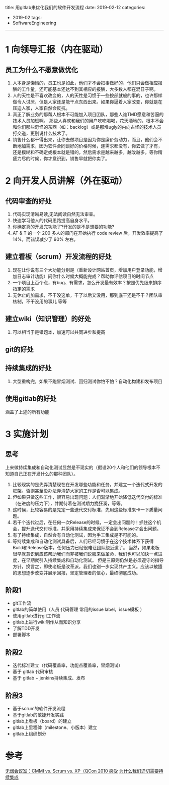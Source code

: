 title: 用gitlab来优化我们的软件开发流程
date: 2019-02-12
categories: 
- 2019-02
tags: 
 - SoftwareEngineering
---
# 1 向领导汇报（内在驱动）
## 员工为什么不愿意做优化
1. 人本身是懒惰的，员工也是如此，他们才不会把事做好的，他们只会做相应报酬的工作量，还可能基本还达不到其相应的报酬，大多数人都在混日子啊。
2. 人的天性是不喜欢改变的，人的天性是习惯于一些按部就般的事的，也许那样做令人讨厌，但是人家还是能干点东西出来。如果你逼着人家改变，你就是在压迫人家，人家自然会反抗。
3. 真正了解业务的那帮人根本不可能加入项目团队，那些人谁TMD愿意和苦逼的技术人员加班啊。 那些人喜欢和我们的用户吃吃喝喝，花天酒地的，根本不会和你们那些奇怪的东西（如：backlog）或是那堆ugly的内向古怪的技术人员打交道，更别说什么技术了。
4. 销售什么都干得出来，让你去做项目是因为你是廉价劳动力，而且，他们会不断地加需求，因为软件合同谈好的价格时候，连需求都没有，你去做了才有，还是模糊和不确定或根本就是错的，然后需求是越来越多，越改越多。等你精疲力尽的时候，你才意识到，销售早就把你卖了。


# 2 向开发人员讲解（外在驱动）
## 代码审查的好处
1. 代码实现清晰易读,无法阅读自然无法审查。
2. 快速学习他人的代码思路提高自身水平。
3. 你确定真的开发完功能了?开发的是不是想要的功能?
4. AT & T 的一个 200 多人的部门在开始执行 code review 后，开发效率提高了 14%，而错误减少了 90% 左右。

## 建立看板（scrum）开发流程的好处
1. 现在让你说有三个大功能分别是（重新设计网站首页，增加用户登录功能，增加日志审计功能）问你什么时候大概能完成？帮助你评估项目的时间节点
2. 一个项目上百个点，有bug、有需求，怎么开发最有效率？按照优先级来排序指定的需求
3. 无休止的加需求，不干没这单，干了以后又没用，那到底干还是不干？团队审核制，不干没用的事儿
等等

## 建立wiki（知识管理）的好处
1. 可以相当于是错题本，加速可以共同进步和提高


## git的好处



## 持续集成的好处
1. 大型重构完，如果不跑冒烟测试、回归测试你怕不怕？自动化构建和发布项目


## 使用gitlab的好处
涵盖了上述的所有功能


# 3 实施计划
## 思考
上来做持续集成和自动化测试显然是不现实的（假设20个人和他们的领导根本不知道自己正在开发什么的那种团队）。
1. 比较现实的是先弄清楚现在在开发哪些功能和任务，并建立一个迭代式开发的框架。否则甚至没办法弄清楚大家的工作是否可以集成。
2. 但如果只做这些工作，很容易出现问题：人们渐渐地开始降低迭代交付的标准（在进度的压力下），并期待着在测试期力挽狂澜，等等。
3. 这时候，比较容易的是先定一些迭代交付标准，先用这些标准来卡一下质量问题。
4. 若干个迭代过后，在任何一次Release的时候，一定会出问题的！抓住这个机会，提升迭代交付标准，并采用持续集成来保证不会到Release才会出问题。
5. 有了持续集成，自然会有自动化测试，因为手工集成是不可能的。
6. 等持续集成和自动化测试具备后，人们已经习惯于在这个技术体系下获得Build和Release版本，任何压力已经很难让团队绕近道了。
 当然，如果老板很早就意识到应该帮助我们而非被我们说服来做革命，我们也可以加快一点进度，在早期就引入持续集成和自动化测试。
但是三原则仍然是必须遵守的指导方针，换言之，即使老板是改革派，我们也别一步实现共产主义。应该以敏捷的思想逐步改变并展示回报，坚定管理者的信心，最终彻底成功。

## 阶段1 
 - git工作流
 - gitlab的简单使用（人员 代码管理 常用的issue label，issue模板  ）
 - 使用gitlab进行git工作流
 - gitlab上进行wiki制作从而知识分享
 - 了解TDD开发
 - 部署脚本

## 阶段2
 - 迭代标准建立（代码覆盖率，功能点覆盖率，冒烟测试）
 - 基于 gitlab 代码审核
 - 基于 gitlab + jenkins持续集成、发布

## 阶段3 
 - 基于scrum的软件开发流程
 - 基于gitlab的敏捷开发实践
 - gitlab上看板（board）的建立
 - gitlab上里程碑（milestone、小版本）建立
 - gitlab上组织划分

# 参考
[无烟会议室：CMMI vs. Scrum vs. XP（QCon 2010 感受](https://blog.csdn.net/cheny_com/article/details/5528892)
[为什么我们迫切需要持续集成](https://waylau.com/why-we-need-continuous-integration/)